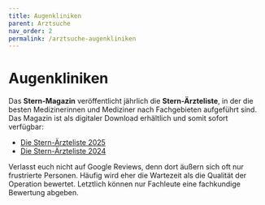 ```yaml
---
title: Augenkliniken
parent: Arztsuche
nav_order: 2
permalink: /arztsuche-augenkliniken
---
```


# Augenkliniken

Das **Stern-Magazin** veröffentlicht jährlich die **Stern-Ärzteliste**, in der die besten Medizinerinnen und Mediziner nach Fachgebieten aufgeführt sind. Das Magazin ist als digitaler Download erhältlich und somit sofort verfügbar:

- [Die Stern-Ärzteliste 2025](https://shop.stern.de/de_DE/einzelhefte/sonderausgaben/stern-extra-epaper-01-2025/2175869.html)
- [Die Stern-Ärzteliste 2024](https://shop.stern.de/de_DE/einzelhefte/sonderausgaben/stern-extra-epaper-01-2024/2148526.html)

Verlasst euch nicht auf Google Reviews, denn dort äußern sich oft nur frustrierte Personen. Häufig wird eher die Wartezeit als die Qualität der Operation bewertet. Letztlich können nur Fachleute eine fachkundige Bewertung abgeben.
